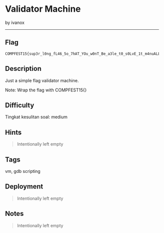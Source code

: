 # Validator Machine

by ivanox

---

## Flag

```
COMPFEST15{sup3r_l0ng_fL46_5o_7hAT_YOu_w0nT_Be_a3le_t0_s0LvE_1t_m4nuALLy_w3ll_tecHnicaLly_u_c4n_bU7_s1mpL3_gdb_scRipt1n9_1s_aLL_You_n33D_a95dff5469}
```

## Description
Just a simple flag validator machine.

Note: Wrap the flag with COMPFEST15{}

## Difficulty
Tingkat kesulitan soal:  medium 

## Hints
> Intentionally left empty

## Tags
vm, gdb scripting

## Deployment
> Intentionally left empty

## Notes
> Intentionally left empty

